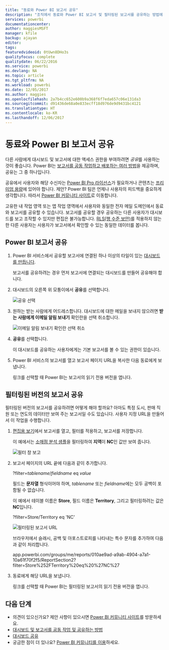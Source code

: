 ```yaml
---
title: "동료와 Power BI 보고서 공유"
description: "조직에서 동료와 Power BI 보고서 및 필터링된 보고서를 공유하는 방법에 대해 알아봅니다."
services: powerbi
documentationcenter: 
author: maggiesMSFT
manager: kfile
backup: ajayan
editor: 
tags: 
featuredvideoid: 0tUwn8DHo3s
qualityfocus: complete
qualitydate: 06/22/2016
ms.service: powerbi
ms.devlang: NA
ms.topic: article
ms.tgt_pltfrm: NA
ms.workload: powerbi
ms.date: 12/05/2017
ms.author: maggies
ms.openlocfilehash: 2a7b4cc652e600b9a368f6f7eda657c06e131da3
ms.sourcegitcommit: d91436de68a0e833ecff18d976de9d9431bc4121
ms.translationtype: HT
ms.contentlocale: ko-KR
ms.lasthandoff: 12/06/2017
---
```

# <a name="share-power-bi-reports-with-your-coworkers"></a>동료와 Power BI 보고서 공유
다른 사람에게 대시보드 및 보고서에 대한 액세스 권한을 부여하려면 *공유*를 사용하는 것이 좋습니다. Power BI는 [보고서를 공동 작업하고 배포하는 여러 방법](service-how-to-collaborate-distribute-dashboards-reports.md)을 제공하며, 공유는 그 중 하나입니다.

공유에서 사용자와 해당 수신자는 [Power BI Pro 라이선스](service-free-vs-pro.md)가 필요하거나 콘텐츠는 [프리미엄 용량](service-premium.md)에 있어야 합니다. 제안? Power BI 팀은 언제나 사용자의 피드백을 중요하게 생각합니다. 따라서 [Power BI 커뮤니티 사이트](https://community.powerbi.com/)로 이동합니다.

고유한 내 작업 영역 또는 앱 작업 영역에서 사용자와 동일한 전자 메일 도메인에서 동료와 보고서를 공유할 수 있습니다. 보고서를 공유할 경우 공유하는 다른 사용자가 대시보드를 보고 조작할 수 있지만 편집은 불가능합니다. [RLS(행 수준 보안)](service-admin-rls.md)를 적용하지 않는 한 다른 사용자는 사용자가 보고서에서 확인할 수 있는 동일한 데이터를 봅니다. 

## <a name="share-a-power-bi-report"></a>Power BI 보고서 공유
1. Power BI 서비스에서 공유할 보고서에 연결된 하나 이상의 타일이 있는 [대시보드를 만듭니다](service-dashboard-create.md). 
   
    보고서를 공유하려는 경우 먼저 보고서에 연결되는 대시보드를 만들어 공유해야 합니다. 

1. 대시보드의 오른쪽 위 모퉁이에서 **공유**를 선택합니다.

     ![공유 선택](media/service-share-reports/power-bi-share-upper-right.png)
  
2. 원하는 받는 사람에게 어드레스합니다. 대시보드에 대한 메일을 보내지 않으려면 **받는 사람에게 이메일 알림 보내기** 확인란을 선택 취소합니다.

     ![이메일 알림 보내기 확인란 선택 취소](media/service-share-reports/power-bi-share-dont-send-mail.png)

4. **공유**를 선택합니다.

      이 대시보드를 공유하는 사용자에게는 기본 보고서를 볼 수 있는 권한이 있습니다. 

1. Power BI 서비스의 보고서를 열고 보고서 페이지 URL을 복사한 다음 동료에게 보냅니다. 
   
    링크를 선택할 때 Power BI는 보고서의 읽기 전용 버전을 엽니다.

## <a name="share-a-filtered-version-of-a-report"></a>필터링된 버전의 보고서 공유
필터링된 버전의 보고서를 공유하려면 어떻게 해야 할까요? 아마도 특정 도시, 판매 직원 또는 연도의 데이터만 보여 주는 보고서일 수도 있습니다. 사용자 지정 URL을 만들어서 이 작업을 수행합니다.

1. [편집용 보기](service-reading-view-and-editing-view.md)에서 보고서를 열고, 필터를 적용하고, 보고서를 저장합니다.
   
   이 예에서는 [소매점 분석 샘플](sample-tutorial-connect-to-the-samples.md)을 필터링하여 **지역**이 **NC**인 값만 보여 줍니다.
   
   ![필터 창 보고](media/service-share-reports/power-bi-filter-report2.png)
2. 보고서 페이지의 URL 끝에 다음과 같이 추가합니다.
   
   ?filter=*tablename*/*fieldname* eq *value*
   
    필드는 **문자열** 형식이어야 하며, *tablename* 또는 *fieldname*에는 모두 공백이 포함될 수 없습니다.
   
   이 예에서 테이블 이름은 **Store**, 필드 이름은 **Territory**, 그리고 필터링하려는 값은 **NC**입니다.
   
    ?filter=Store/Territory eq 'NC'
   
   ![필터링된 보고서 URL](media/service-share-reports/power-bi-filter-url3.png)
   
   브라우저에서 슬래시, 공백 및 아포스트로피를 나타내는 특수 문자를 추가하여 다음과 같이 처리합니다.
   
   app.powerbi.com/groups/me/reports/010ae9ad-a9ab-4904-a7a1-10a61f70f2f5/ReportSection2?filter=Store%252FTerritory%20eq%20%27NC%27

3. 동료에게 해당 URL을 보냅니다. 
   
   링크를 선택할 때 Power BI는 필터링된 보고서의 읽기 전용 버전을 엽니다.

## <a name="next-steps"></a>다음 단계
* 의견이 있으신가요? 제안 사항이 있으시면 [Power BI 커뮤니티 사이트](https://community.powerbi.com/)를 방문하세요.
* [대시보드 및 보고서를 공동 작업 및 공유하는 방법](service-how-to-collaborate-distribute-dashboards-reports.md)
* [대시보드 공유](service-share-dashboards.md)
* 궁금한 점이 더 있나요? [Power BI 커뮤니티를 이용](http://community.powerbi.com/)하세요.

